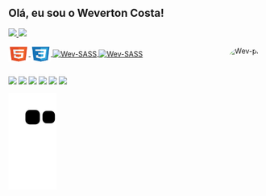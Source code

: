 ## Olá, eu sou o Weverton Costa!

<div>
  <a href="https://github.com/Wev-at2">
  <img height="180em" src="https://github-readme-stats.vercel.app/api?username=Wev-at2&show_icons=true&theme=dark&include_all_commits=true&count_private=true"/>
<!--  <img height="180em" src="https://github-readme-stats.vercel.app/api/top-langs/?username=Wev-at2&layout=compact&langs_count=7&theme=great-gatsby"/> -->
  <img height="180em" src="https://github-readme-stats.vercel.app/api/top-langs/?username=Wev-at2&theme=dark"/>
</div>
  
</div>
<div align="left" style="display: inline_block"><br>
  <img align="center" alt="Wev-HTML" height="30" width="40" src="https://raw.githubusercontent.com/devicons/devicon/master/icons/html5/html5-original.svg">
  <img align="center" alt="Wev-CSS" height="30" width="40" src="https://raw.githubusercontent.com/devicons/devicon/master/icons/css3/css3-original.svg">
<!--   
  <img align="center" alt="Wev-Js" height="30" width="40" src="https://raw.githubusercontent.com/devicons/devicon/master/icons/javascript/javascript-plain.svg">
  <img align="center" alt="Wev-React" height="30" width="40"  src="https://cdn.jsdelivr.net/gh/devicons/devicon/icons/react/react-original-wordmark.svg" /> 
  <img align="center" alt="Wev-SalesForce" height="30" width="40"  src="https://cdn.jsdelivr.net/gh/devicons/devicon/icons/salesforce/salesforce-original.svg" />
  <img align="center" alt="Wev-Wordpress" height="30" width="40"  src="https://cdn.jsdelivr.net/gh/devicons/devicon/icons/wordpress/wordpress-plain.svg" />
-->
  <img align="center" alt="Wev-SASS" height="30" width="40" src="https://cdn.rawgit.com/pugjs/pug-logo/eec436cee8fd9d1726d7839cbe99d1f694692c0c/SVG/pug-final-logo-_-colour-128.svg" />
  <img align="center" alt="Wev-SASS" height="30" width="40" src="https://cdn.jsdelivr.net/gh/devicons/devicon/icons/sass/sass-original.svg" />
  
          
  <img align="right" alt="Wev-pic" height="110" style="border-radius:50px;" src="https://qswzfw.bn.files.1drv.com/y4mx7ujOv-7OjLG5DSeEV1SLS_CWSF0hQKHtC4ecdcyYMopwwKoElpiRfuj0zm64iILdwXCOqiiS9su4TrgR7MMJhyOsdjFw8Ds5SsrStMVVa3atKHz6ZuNYLVIUDYVvtVhtGU5oeTs73WcMiltVrwYTTVM72mFjbOLkard9CGUUqZInaMVDfw-wecdg5km4Fe9nlvxnr_EW8cOn2InuIEfvQ/Deadpool%20Ryan%20Reynolds%20GIF%20-%20Deadpool%20Ryan%20Reynolds%20Shocked%20-%20Discover%20%26%20Share%20GIFs.gif?psid=1">
</div>
  
  ##
  
 <div align="left">
  <a href="https://wa.me/message/RDOFLRVHRKDOF1" target="_blank"><img src="https://img.shields.io/badge/WhatsApp-25D366?style=for-the-badge&logo=whatsapp&logoColor=white" target="_blank"></a>
  <a href="https://www.linkedin.com/in//weverton-dos-santos-souza-costa" target="_blank"><img src="https://img.shields.io/badge/-LinkedIn-%230077B5?style=for-the-badge&logo=linkedin&logoColor=white" target="_blank"></a>
  <a href="https://www.instagram.com/wev_at2" target="_blank"><img src="https://img.shields.io/badge/-Instagram-%23E4405F?style=for-the-badge&logo=instagram&logoColor=white" target="_blank"></a> 
  <a href="mailto:weverton.costa2011@hotmail.com" target="_blank"><img src="https://img.shields.io/badge/Microsoft_Outlook-0078D4?style=for-the-badge&logo=microsoft-outlook&logoColor=white" target="_blank"></a>
  <a href = "mailto:weverton.costa2011.wc@gmail.com"><img src="https://img.shields.io/badge/-Gmail-%23333?style=for-the-badge&logo=gmail&logoColor=white" target="_blank"></a>   
  <a href="https://www.youtube.com/channel/UCnmA2GJduSKJ2_bL-NEG9gw?sub_confirmation=1" target="_blank"><img src="https://img.shields.io/badge/YouTube-FF0000?style=for-the-badge&logo=youtube&logoColor=white" target="_blank"></a>
</div>
    
  ![Snake animation](https://github.com/Wev-at2/Wev-at2/blob/output/github-contribution-grid-snake.svg)
